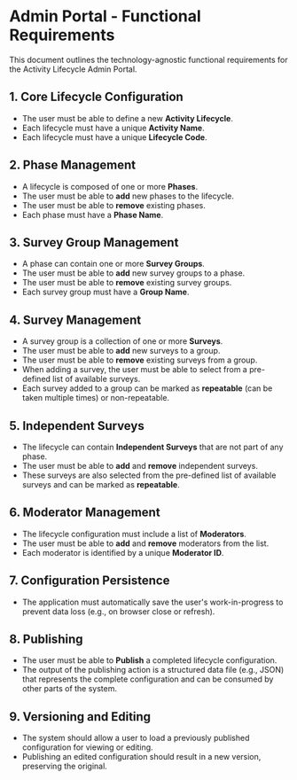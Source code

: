 # Admin Portal - Functional Requirements

This document outlines the technology-agnostic functional requirements for the Activity Lifecycle Admin Portal.

## 1. Core Lifecycle Configuration

-   The user must be able to define a new **Activity Lifecycle**.
-   Each lifecycle must have a unique **Activity Name**.
-   Each lifecycle must have a unique **Lifecycle Code**.

## 2. Phase Management

-   A lifecycle is composed of one or more **Phases**.
-   The user must be able to **add** new phases to the lifecycle.
-   The user must be able to **remove** existing phases.
-   Each phase must have a **Phase Name**.

## 3. Survey Group Management

-   A phase can contain one or more **Survey Groups**.
-   The user must be able to **add** new survey groups to a phase.
-   The user must be able to **remove** existing survey groups.
-   Each survey group must have a **Group Name**.

## 4. Survey Management

-   A survey group is a collection of one or more **Surveys**.
-   The user must be able to **add** new surveys to a group.
-   The user must be able to **remove** existing surveys from a group.
-   When adding a survey, the user must be able to select from a pre-defined list of available surveys.
-   Each survey added to a group can be marked as **repeatable** (can be taken multiple times) or non-repeatable.

## 5. Independent Surveys

-   The lifecycle can contain **Independent Surveys** that are not part of any phase.
-   The user must be able to **add** and **remove** independent surveys.
-   These surveys are also selected from the pre-defined list of available surveys and can be marked as **repeatable**.

## 6. Moderator Management

-   The lifecycle configuration must include a list of **Moderators**.
-   The user must be able to **add** and **remove** moderators from the list.
-   Each moderator is identified by a unique **Moderator ID**.

## 7. Configuration Persistence

-   The application must automatically save the user's work-in-progress to prevent data loss (e.g., on browser close or refresh).

## 8. Publishing

-   The user must be able to **Publish** a completed lifecycle configuration.
-   The output of the publishing action is a structured data file (e.g., JSON) that represents the complete configuration and can be consumed by other parts of the system.

## 9. Versioning and Editing

-   The system should allow a user to load a previously published configuration for viewing or editing.
-   Publishing an edited configuration should result in a new version, preserving the original.
